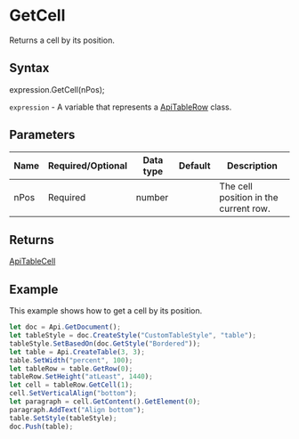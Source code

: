# GetCell

Returns a cell by its position.

## Syntax

expression.GetCell(nPos);

`expression` - A variable that represents a [ApiTableRow](../ApiTableRow.md) class.

## Parameters

| **Name** | **Required/Optional** | **Data type** | **Default** | **Description** |
| ------------- | ------------- | ------------- | ------------- | ------------- |
| nPos | Required | number |  | The cell position in the current row. |

## Returns

[ApiTableCell](../../ApiTableCell/ApiTableCell.md)

## Example

This example shows how to get a cell by its position.

```javascript
let doc = Api.GetDocument();
let tableStyle = doc.CreateStyle("CustomTableStyle", "table");
tableStyle.SetBasedOn(doc.GetStyle("Bordered"));
let table = Api.CreateTable(3, 3);
table.SetWidth("percent", 100);
let tableRow = table.GetRow(0);
tableRow.SetHeight("atLeast", 1440);
let cell = tableRow.GetCell(1);
cell.SetVerticalAlign("bottom");
let paragraph = cell.GetContent().GetElement(0);
paragraph.AddText("Align bottom");
table.SetStyle(tableStyle);
doc.Push(table);
```
